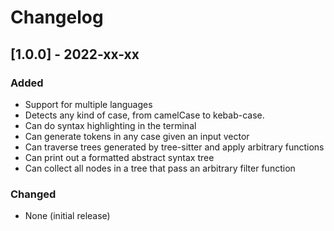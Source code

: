 # Changelog

## [1.0.0] - 2022-xx-xx

### Added

- Support for multiple languages
- Detects any kind of case, from camelCase to kebab-case.
- Can do syntax highlighting in the terminal
- Can generate tokens in any case given an input vector
- Can traverse trees generated by tree-sitter and apply arbitrary functions
- Can print out a formatted abstract syntax tree
- Can collect all nodes in a tree that pass an arbitrary filter function

### Changed

- None (initial release)
